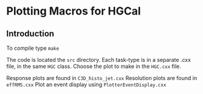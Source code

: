 # Plotting Macros for HGCal

## Introduction

To compile type `make`

The code is located the `src` directory.
Each task-type is in a separate .cxx file, in the same `HGC` class.
Choose the plot to make in the `HGC.cxx` file.

Response plots are found in `C3D_histo_jet.cxx` 
Resolution plots are found in `effRMS.cxx`
Plot an event display using `PlotterEventDisplay.cxx`

